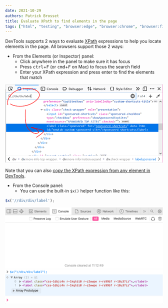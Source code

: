 ```yaml
---
date: 2021-10-29
authors: Patrick Brosset
title: Evaluate XPath to find elements in the page
tags: ["html", "testing", "browser:edge", "browser:chrome", "browser:firefox", "browser:safari"]
---
```

DevTools supports 2 ways to evaluate [XPath](https://developer.mozilla.org/en-US/docs/Web/XPath) expressions to help you locate elements in the page. All browsers support those 2 ways:

* From the Elements (or Inspector) panel:
  * Click anywhere in the panel to make sure it has focus
  * Press <kbd>ctrl</kbd>+<kbd>F</kbd> (or <kbd>cmd</kbd>+<kbd>F</kbd> on Mac) to focus the search field
  * Enter your XPath expression and press enter to find the elements that match

![The Inspector panel in Firefox showing the search field with an XPath expression.](/assets/img/evaluate-xpath-1.png)

Note that you can also [copy the XPath expression from any element in DevTools](/tips/en/copy-element-xpath/).

* From the Console panel:
  * You can use the built-in `$x()` helper function like this:

```javascript
$x('//div/div/label');
```

![The Console panel in Safari showing an array of elements, as the result of executing the above function.](/assets/img/evaluate-xpath-2.png)
